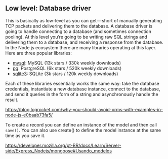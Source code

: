 ## Low level: Database driver

This is basically as low-level as you can get — short of manually generating TCP packets and delivering them to the database. A database driver is going to handle connecting to a database (and sometimes connection pooling). At this level you’re going to be writing raw SQL strings and delivering them to a database, and receiving a response from the database. In the Node.js ecosystem there are many libraries operating at this layer. Here are three popular libraries:

- [mysql](https://github.com/mysqljs/mysql): MySQL (13k stars / 330k weekly downloads)
- [pg](https://github.com/brianc/node-postgres): PostgreSQL (6k stars / 520k weekly downloads)
- [sqlite3](https://github.com/mapbox/node-sqlite3): SQLite (3k stars / 120k weekly downloads)

Each of these libraries essentially works the same way: take the database credentials, instantiate a new database instance, connect to the database, and send it queries in the form of a string and asynchronously handle the result.

https://blog.logrocket.com/why-you-should-avoid-orms-with-examples-in-node-js-e0baab73fa5/

To create a record you can define an instance of the model and then call `save()`. You can also use create() to define the model instance at the same time as you save it.

https://developer.mozilla.org/pt-BR/docs/Learn/Server-side/Express_Nodejs/mongoose#Usando_modelos
